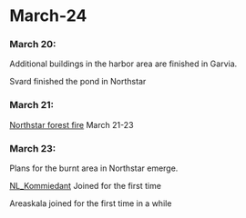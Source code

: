 # March-24

### March 20:

Additional buildings in the harbor area are finished in Garvia.

Svard finished the pond in Northstar

### March 21:

[Northstar forest fire](../../../the-world/civilization/towns/sweden-region/northstar/northstar-forest-fire.md) March 21-23

### March 23:

Plans for the burnt area in Northstar emerge.

[NL\_Kommiedant](../../../the-world/civilization/players/nl\_kommiedant.md) Joined for the first time

Areaskala joined for the first time in a while
